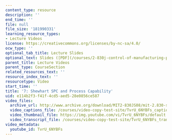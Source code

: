 ```yaml
---
content_type: resource
description: ''
end_time: ''
file: null
file_size: '181990331'
learning_resource_types:
- Lecture Videos
license: https://creativecommons.org/licenses/by-nc-sa/4.0/
ocw_type: ''
optional_tab_title: Lecture Slides
optional_text: Slides ([PDF](/courses/2-830j-control-of-manufacturing-processes-sma-6303-spring-2008/resources/lecture7))
parent_title: Lecture Videos
parent_type: CourseSection
related_resources_text: ''
resource_index_text: ''
resourcetype: Video
start_time: ''
title: '7: Shewhart SPC and Process Capability'
uid: e114b2f3-f41f-4cd5-aed5-28e0856ce587
video_files:
  archive_url: http://www.archive.org/download/MIT2-830JS08/mit-2.830-s08-lec07_300k.mp4
  video_captions_file: /courses/video-copy-test-site/TvrU_6NYBFs_captions.vtt
  video_thumbnail_file: https://img.youtube.com/vi/TvrU_6NYBFs/default.jpg
  video_transcript_file: /courses/video-copy-test-site/TvrU_6NYBFs_transcript.pdf
video_metadata:
  youtube_id: TvrU_6NYBFs
---
```

